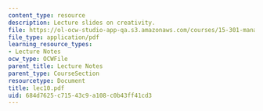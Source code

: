 ```yaml
---
content_type: resource
description: Lecture slides on creativity.
file: https://ol-ocw-studio-app-qa.s3.amazonaws.com/courses/15-301-managerial-psychology-fall-2006/684d7625c71543c9a108c0b43ff41cd3_lec10.pdf
file_type: application/pdf
learning_resource_types:
- Lecture Notes
ocw_type: OCWFile
parent_title: Lecture Notes
parent_type: CourseSection
resourcetype: Document
title: lec10.pdf
uid: 684d7625-c715-43c9-a108-c0b43ff41cd3
---
```


